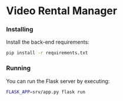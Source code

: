 # Video Rental Manager

### Installing
Install the back-end requirements:
```bash
pip install -r requirements.txt
```

### Running
You can run the Flask server by executing:
```bash
FLASK_APP=srv/app.py flask run
```